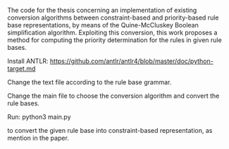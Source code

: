 The code for the thesis concerning an implementation of existing conversion algorithms between constraint-based and 
priority-based rule base representations, 
by means of the Quine-McCluskey Boolean simplification algorithm.
Exploiting this conversion, this work proposes a method for computing the priority 
determination for the rules in given rule bases.

Install ANTLR:
https://github.com/antlr/antlr4/blob/master/doc/python-target.md


Change the text file according to the rule base grammar.

Change the main file to choose the conversion algorithm and convert the rule bases.

Run: python3 main.py

to convert the given rule base into constraint-based representation,
as mention in the paper.
